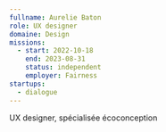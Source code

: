 ```yaml
---
fullname: Aurelie Baton
role: UX designer
domaine: Design
missions:
  - start: 2022-10-18
    end: 2023-08-31
    status: independent
    employer: Fairness
startups:
  - dialogue
---
```




UX designer, spécialisée écoconception
